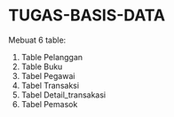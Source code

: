 # TUGAS-BASIS-DATA
Mebuat 6 table:
1. Table Pelanggan
2. Table Buku
3. Tabel Pegawai
4. Tabel Transaksi
5. Tabel Detail_transakasi
6. Tabel Pemasok
